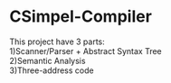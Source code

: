 # CSimpel-Compiler

This project have 3 parts:<br />
1)Scanner/Parser + Abstract Syntax Tree <br />
2)Semantic Analysis <br />
3)Three-address code <br />
